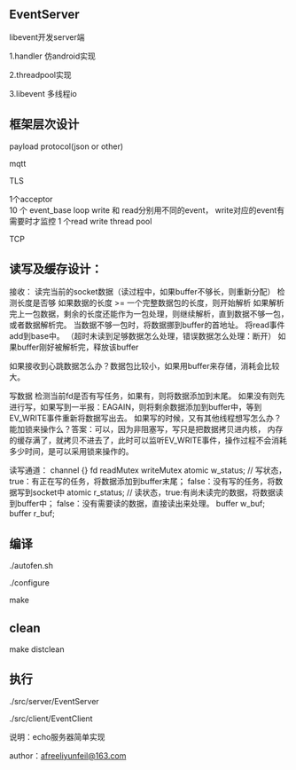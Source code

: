 ## EventServer
libevent开发server端

1.handler 仿android实现

2.threadpool实现

3.libevent 多线程io

## 框架层次设计
payload protocol(json or other)     
    
mqtt                              
        
TLS                             
       
1个acceptor                      
10 个 event_base loop
write 和 read分别用不同的event，
write对应的event有需要时才监控
1 个read write thread pool                     

TCP 

## 读写及缓存设计：
接收：
读完当前的socket数据（读过程中，如果buffer不够长，则重新分配）
检测长度是否够
如果数据的长度 >= 一个完整数据包的长度，则开始解析
如果解析完上一包数据，剩余的长度还能作为一包处理，则继续解析，直到数据不够一包，或者数据解析完。
当数据不够一包时，将数据挪到buffer的首地址。
将read事件add到base中。
（超时未读到足够数据怎么处理，错误数据怎么处理：断开）
如果buffer刚好被解析完，释放该buffer

如果接收到心跳数据怎么办？数据包比较小，如果用buffer来存储，消耗会比较大。

写数据
检测当前fd是否有写任务，如果有，则将数据添加到末尾。
如果没有则先进行写，如果写到一半报：EAGAIN，则将剩余数据添加到buffer中，等到EV_WRITE事件重新将数据写出去。
如果写的时候，又有其他线程想写怎么办？ 能加锁来操作么？答案：可以，因为非阻塞写，写只是把数据拷贝进内核，
内存的缓存满了，就拷贝不进去了，此时可以监听EV_WRITE事件，操作过程不会消耗多少时间，是可以采用锁来操作的。


读写通道：
channel {}
fd
readMutex
writeMutex
atomic<bool> w_status; // 写状态，true：有正在写的任务，将数据添加到buffer末尾； false：没有写的任务，将数据写到socket中
atomic<bool> r_status; // 读状态，true:有尚未读完的数据，将数据读到buffer中； false：没有需要读的数据，直接读出来处理。
buffer w_buf;
buffer r_buf;                    
  
## 编译
./autofen.sh

./configure

make

## clean

make distclean

## 执行
./src/server/EventServer

./src/client/EventClient

说明：echo服务器简单实现

author：afreeliyunfeil@163.com
